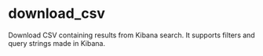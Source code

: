 # download_csv
Download CSV containing results from Kibana search. It supports filters and query strings made in Kibana.
